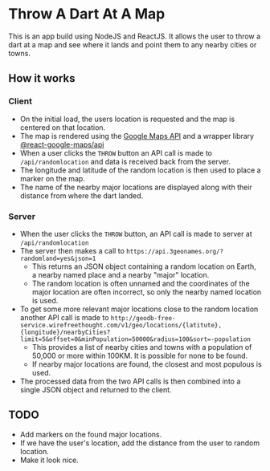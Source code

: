 # Throw A Dart At A Map

This is an app build using NodeJS and ReactJS. It allows the user to throw a dart at a map and see where it lands and point them to any nearby cities or towns.

## How it works

### Client
- On the initial load, the users location is requested and the map is centered on that location.
- The map is rendered using the [Google Maps API](https://developers.google.com/maps/documentation/javascript) and a wrapper library [@react-google-maps/api](https://www.npmjs.com/package/@react-google-maps/api)
- When a user clicks the `THROW` button an API call is made to `/api/randomlocation` and data is received back from the server.
- The longitude and latitude of the random location is then used to place a marker on the map.
- The name of the nearby major locations are displayed along with their distance from where the dart landed.

### Server
- When the user clicks the `THROW` button, an API call is made to server at `/api/randomlocation`
- The server then makes a call to `https://api.3geonames.org/?randomland=yes&json=1`
    - This returns an JSON object containing a random location on Earth, a nearby named place and a nearby "major" location.
    - The random location is often unnamed and the coordinates of the major location are often incorrect, so only the nearby named location is used. 
- To get some more relevant major locations close to the random location another API call is made to `http://geodb-free-service.wirefreethought.com/v1/geo/locations/{latitute},{longitude}/nearbyCities?limit=5&offset=0&minPopulation=50000&radius=100&sort=-population`
    - This provides a list of nearby cities and towns with a population of 50,000 or more within 100KM. It is possible for none to be found.
    - If nearby major locations are found, the closest and most populous is used.
- The processed data from the two API calls is then combined into a single JSON object and returned to the client.

## TODO
- Add markers on the found major locations.
- If we have the user's location, add the distance from the user to random location.
- Make it look nice.